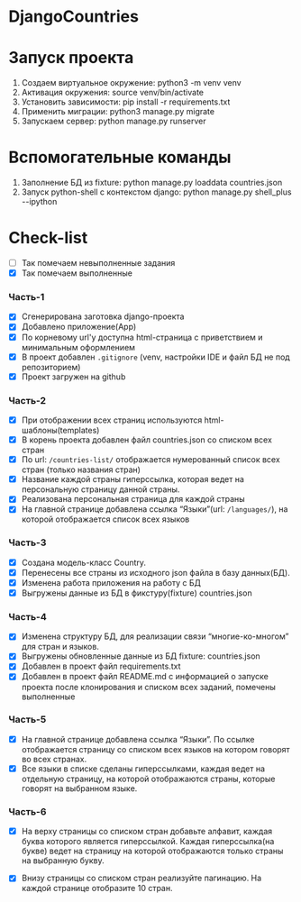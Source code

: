 # DjangoCountries
# Запуск проекта
1. Создаем виртуальное окружение: python3 -m venv venv
2. Активация окружения: source venv/bin/activate
3. Установить зависимости: pip install -r requirements.txt
4. Применить миграции: python3 manage.py migrate
5. Запускаем сервер: python manage.py runserver
# Вспомогательные команды
1. Заполнение БД из fixture: python manage.py loaddata countries.json
2. Запуск python-shell с контекстом django: python manage.py shell_plus --ipython
# Check-list
- [ ] Так помечаем невыполненные задания
- [x] Так помечаем выполненные

### Часть-1
- [x] Сгенерирована заготовка django-проекта
- [x] Добавлено приложение(App)
- [x] По корневому url'у доступна html-страница с приветствием и минимальным оформлением
- [x] В проект добавлен `.gitignore` (venv, настройки IDE и файл БД не под репозиторием)
- [x] Проект загружен на github
### Часть-2
- [x] При отображении всех страниц используются html-шаблоны(templates)
- [x] В корень проекта добавлен файл countries.json со списком всех стран
- [x] По url: `/countries-list/` отображается нумерованный список всех стран (только названия стран)
- [x] Название каждой страны гиперссылка, которая ведет на персональную страницу данной страны.
- [x] Реализована персональная страница для каждой страны
- [x] На главной странице добавлена ссылка “Языки”(url: `/languages/`), на которой отображается список всех языков
### Часть-3
- [x] Создана модель-класс Country.
- [x] Перенесены все страны из исходного json файла в базу данных(БД).
- [x] Изменена работа приложения на работу с БД
- [x] Выгружены данные из БД в фикстуру(fixture) countries.json
### Часть-4
- [x]	Изменена структуру БД, для реализации связи “многие-ко-многом” для стран и языков.
- [x]   Выгружены обновленные данные из БД fixture: countries.json
- [x]	Добавлен в проект файл requirements.txt
- [x]	Добавлен в проект файл README.md с информацией о запуске проекта после клонирования и списком всех заданий, помечены выполненные
### Часть-5
- [x]   На главной странице добавлена ссылка “Языки”. По ссылке отображается страницу со списком всех языков на котором говорят во всех странах.
- [x]   Все языки в списке сделаны гиперссылками, каждая ведет на отдельную страницу, на которой отображаются страны, которые говорят на выбранном языке.
### Часть-6
- [x]	На верху страницы со списком стран добавьте алфавит, каждая буква которого является гиперссылкой. Каждая гиперссылка(на букве) ведет на страницу на которой отображаются только страны на выбранную букву.
- [x]	Внизу страницы со списком стран реализуйте пагинацию. На каждой странице отобразите 10 стран.




